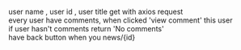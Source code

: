 user name , user id , user title get with axios request<br>
every user have comments, when clicked 'view comment' this user<br>
if user hasn't comments return  'No comments' <br>
have back button when you news/{id}<br>
